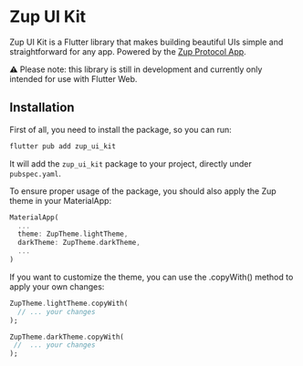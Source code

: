 # Zup UI Kit

Zup UI Kit is a Flutter library that makes building beautiful UIs simple and straightforward for any app. Powered by the [Zup Protocol App](https://app.zupprotocol.xyz).

⚠️ Please note: this library is still in development and currently only intended for use with Flutter Web.

<!-- ## Table of Contents

- [Installation](#installation) -->

## Installation

First of all, you need to install the package, so you can run:

```bash
flutter pub add zup_ui_kit
```

It will add the `zup_ui_kit` package to your project, directly under `pubspec.yaml`.

To ensure proper usage of the package, you should also apply the Zup theme in your MaterialApp:

```dart
MaterialApp(
  ...
  theme: ZupTheme.lightTheme,
  darkTheme: ZupTheme.darkTheme,
  ...
)
```

If you want to customize the theme, you can use the .copyWith() method to apply your own changes:

```dart
ZupTheme.lightTheme.copyWith(
  // ... your changes
);

ZupTheme.darkTheme.copyWith(
 //  ... your changes
);
```
